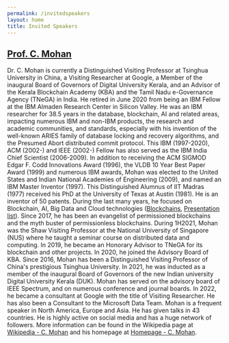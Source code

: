 ```yaml
---
permalink: /invitedspeakers
layout: home
title: Invited Speakers
---
```


## [Prof. C. Mohan](https://duk.ac.in/seemohan/)
Dr. C. Mohan is currently a Distinguished Visiting Professor at Tsinghua University in China, a Visiting Researcher at Google, a Member of the inaugural Board of Governors of Digital University Kerala, and an Advisor of the Kerala Blockchain Academy (KBA) and the Tamil Nadu e-Governance Agency (TNeGA) in India. He retired in June 2020 from being an IBM Fellow at the IBM Almaden Research Center in Silicon Valley. He was an IBM researcher for 38.5 years in the database, blockchain, AI and related areas, impacting numerous IBM and non-IBM products, the research and academic communities, and standards, especially with his invention of the well-known ARIES family of database locking and recovery algorithms, and the Presumed Abort distributed commit protocol. This IBM (1997-2020), ACM (2002-) and IEEE (2002-) Fellow has also served as the IBM India Chief Scientist (2006-2009). In addition to receiving the ACM SIGMOD Edgar F. Codd Innovations Award (1996), the VLDB 10 Year Best Paper Award (1999) and numerous IBM awards, Mohan was elected to the United States and Indian National Academies of Engineering (2009), and named an IBM Master Inventor (1997). This Distinguished Alumnus of IIT Madras (1977) received his PhD at the University of Texas at Austin (1981). He is an inventor of 50 patents. During the last many years, he focused on Blockchain, AI, Big Data and Cloud technologies ([Blockchains](https://bit.ly/sigBcP), [Presentation list](https://bit.ly/CMoTalks)). Since 2017, he has been an evangelist of permissioned blockchains and the myth buster of permissionless blockchains. During 1H2021, Mohan was the Shaw Visiting Professor at the National University of Singapore (NUS) where he taught a seminar course on distributed data and computing. In 2019, he became an Honorary Advisor to TNeGA for its blockchain and other projects. In 2020, he joined the Advisory Board of KBA. Since 2016, Mohan has been a Distinguished Visiting Professor of China's prestigious Tsinghua University. In 2021, he was inducted as a member of the inaugural Board of Governors of the new Indian university Digital University Kerala (DUK). Mohan has served on the advisory board of IEEE Spectrum, and on numerous conference and journal boards. In 2022, he became a consultant at Google with the title of Visiting Researcher. He has also been a Consultant to the Microsoft Data Team. Mohan is a frequent speaker in North America, Europe and Asia. He has given talks in 43 countries. He is highly active on social media and has a huge network of followers. More information can be found in the Wikipedia page at [Wikipedia - C. Mohan](https://bit.ly/CMwIkP) and his homepage at [Homepage - C. Mohan](https://bit.ly/CMoDUK).
